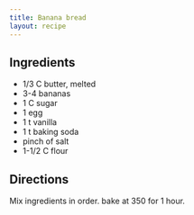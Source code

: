 ```yaml
---
title: Banana bread
layout: recipe
---
```


## Ingredients
* 1/3 C butter, melted
* 3-4 bananas
* 1 C sugar
* 1 egg
* 1 t vanilla
* 1 t baking soda
* pinch of salt
* 1-1/2 C flour

## Directions
Mix ingredients in order.
bake at 350 for 1 hour.
